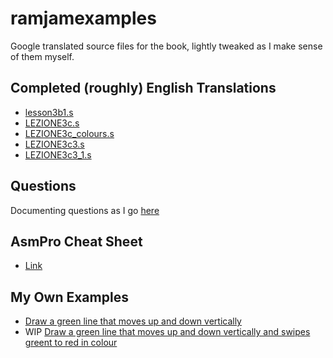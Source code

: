 # ramjamexamples
Google translated source files for the book, lightly tweaked as I make sense of them myself.

## Completed (roughly) English Translations

* [lesson3b1.s](https://github.com/matthewdeaves/ramjamexamples/blob/main/SORGENTI/lesson3b1.s)
* [LEZIONE3c.s](https://github.com/matthewdeaves/ramjamexamples/blob/main/SORGENTI/LEZIONE3c.s)
* [LEZIONE3c_colours.s](https://github.com/matthewdeaves/ramjamexamples/blob/main/SORGENTI/LEZIONE3c_colours.s)
* [LEZIONE3c3.s](https://github.com/matthewdeaves/ramjamexamples/blob/main/SORGENTI/LEZIONE3c3.s)
* [LEZIONE3c3_1.s](https://github.com/matthewdeaves/ramjamexamples/blob/main/SORGENTI/LEZIONE3c3_1.s)

## Questions 
Documenting questions as I go [here](https://github.com/matthewdeaves/ramjamexamples/blob/main/questions.md)

## AsmPro Cheat Sheet
* [Link](https://github.com/matthewdeaves/ramjamexamples/blob/main/command%20cheat%20sheet.md)

## My Own Examples
* [Draw a green line that moves up and down vertically](https://github.com/matthewdeaves/ramjamexamples/blob/main/myexamples/magic_line.s)
* WIP [Draw a green line that moves up and down vertically and swipes greent to red in colour](https://github.com/matthewdeaves/ramjamexamples/blob/main/myexamples/magic_line_1.s)
